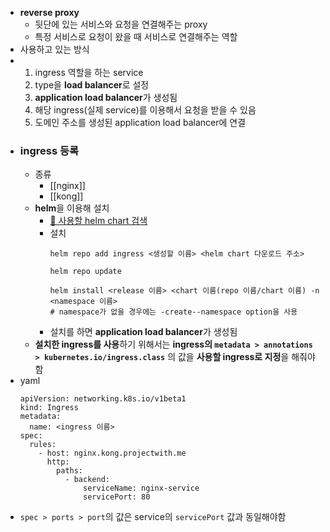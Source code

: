 - **reverse proxy**
	- 뒷단에 있는 서비스와 요청을 연결해주는 proxy
	- 특정 서비스로 요청이 왔을 때 서비스로 연결해주는 역할
- 사용하고 있는 방식
- 1. ingress 역할을 하는 service
  2. type을 **load balancer**로 설정
  3. **application load balancer**가 생성됨
  4. 해당 ingress(실제 service)를 이용해서 요청을 받을 수 있음
  5. 도메인 주소를 생성된 application load balancer에 연결
- ### ingress 등록
	- 종류
		- [[nginx]]
		- [[kong]]
	- **helm**을 이용해 설치
		- [📁 사용할 helm chart 검색](https://artifacthub.io/)
		- 설치
		  ```
		  helm repo add ingress <생성할 이름> <helm chart 다운로드 주소>
		   
		  helm repo update
		  
		  helm install <release 이름> <chart 이름(repo 이름/chart 이름) -n <namespace 이름>
		  # namespace가 없을 경우에는 -create--namespace option을 사용
		  ```
		- 설치를 하면 **application load balancer**가 생성됨
	- **설치한 ingress를 사용**하기 위해서는 **ingress의 `metadata > annotations > kubernetes.io/ingress.class`** 의 값을 **사용할 ingress로 지정**을 해줘야 함
- yaml
  ```
  apiVersion: networking.k8s.io/v1beta1
  kind: Ingress
  metadata:
    name: <ingress 이름>
  spec:
    rules:
      - host: nginx.kong.projectwith.me
        http:
          paths:
            - backend:
                serviceName: nginx-service
                servicePort: 80
  ```
- `spec > ports > port`의 값은 service의 `servicePort` 값과 동일해야함